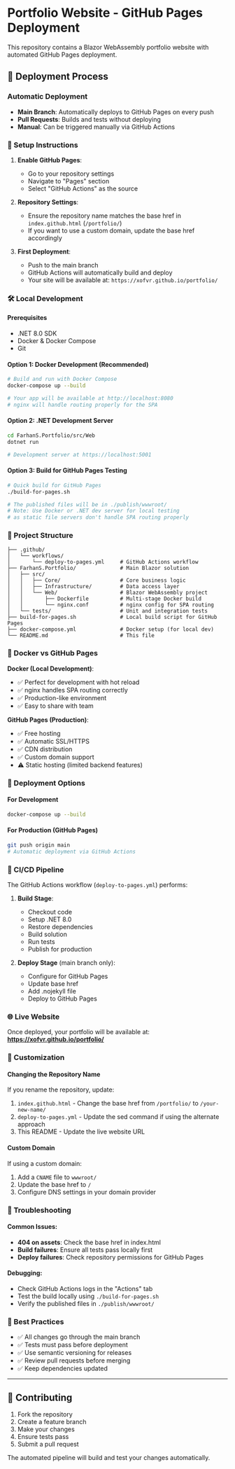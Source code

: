 # Portfolio Website - GitHub Pages Deployment

This repository contains a Blazor WebAssembly portfolio website with automated GitHub Pages deployment.

## 🚀 Deployment Process

### Automatic Deployment
- **Main Branch**: Automatically deploys to GitHub Pages on every push
- **Pull Requests**: Builds and tests without deploying
- **Manual**: Can be triggered manually via GitHub Actions

### 🔧 Setup Instructions

1. **Enable GitHub Pages**:
   - Go to your repository settings
   - Navigate to "Pages" section
   - Select "GitHub Actions" as the source

2. **Repository Settings**:
   - Ensure the repository name matches the base href in `index.github.html` (`/portfolio/`)
   - If you want to use a custom domain, update the base href accordingly

3. **First Deployment**:
   - Push to the main branch
   - GitHub Actions will automatically build and deploy
   - Your site will be available at: `https://xofvr.github.io/portfolio/`

### 🛠️ Local Development

#### Prerequisites
- .NET 8.0 SDK
- Docker & Docker Compose
- Git

#### Option 1: Docker Development (Recommended)
```bash
# Build and run with Docker Compose
docker-compose up --build

# Your app will be available at http://localhost:8080
# nginx will handle routing properly for the SPA
```

#### Option 2: .NET Development Server
```bash
cd FarhanS.Portfolio/src/Web
dotnet run

# Development server at https://localhost:5001
```

#### Option 3: Build for GitHub Pages Testing
```bash
# Quick build for GitHub Pages
./build-for-pages.sh

# The published files will be in ./publish/wwwroot/
# Note: Use Docker or .NET dev server for local testing
# as static file servers don't handle SPA routing properly
```

### 📁 Project Structure
```
├── .github/
│   └── workflows/
│       └── deploy-to-pages.yml     # GitHub Actions workflow
├── FarhanS.Portfolio/              # Main Blazor solution
│   ├── src/
│   │   ├── Core/                   # Core business logic
│   │   ├── Infrastructure/         # Data access layer
│   │   └── Web/                    # Blazor WebAssembly project
│   │       ├── Dockerfile          # Multi-stage Docker build
│   │       └── nginx.conf          # nginx config for SPA routing
│   └── tests/                      # Unit and integration tests
├── build-for-pages.sh              # Local build script for GitHub Pages
├── docker-compose.yml              # Docker setup (for local dev)
└── README.md                       # This file
```

### 🐳 Docker vs GitHub Pages

**Docker (Local Development)**:
- ✅ Perfect for development with hot reload
- ✅ nginx handles SPA routing correctly
- ✅ Production-like environment
- ✅ Easy to share with team

**GitHub Pages (Production)**:
- ✅ Free hosting
- ✅ Automatic SSL/HTTPS
- ✅ CDN distribution
- ✅ Custom domain support
- ⚠️ Static hosting (limited backend features)

### 🚀 Deployment Options

#### For Development
```bash
docker-compose up --build
```

#### For Production (GitHub Pages)
```bash
git push origin main
# Automatic deployment via GitHub Actions
```

### 🔄 CI/CD Pipeline

The GitHub Actions workflow (`deploy-to-pages.yml`) performs:

1. **Build Stage**:
   - Checkout code
   - Setup .NET 8.0
   - Restore dependencies
   - Build solution
   - Run tests
   - Publish for production

2. **Deploy Stage** (main branch only):
   - Configure for GitHub Pages
   - Update base href
   - Add .nojekyll file
   - Deploy to GitHub Pages

### 🌐 Live Website

Once deployed, your portfolio will be available at:
**https://xofvr.github.io/portfolio/**

### 🔧 Customization

#### Changing the Repository Name
If you rename the repository, update:
1. `index.github.html` - Change the base href from `/portfolio/` to `/your-new-name/`
2. `deploy-to-pages.yml` - Update the sed command if using the alternate approach
3. This README - Update the live website URL

#### Custom Domain
If using a custom domain:
1. Add a `CNAME` file to `wwwroot/`
2. Update the base href to `/`
3. Configure DNS settings in your domain provider

### 🐛 Troubleshooting

#### Common Issues:
- **404 on assets**: Check the base href in index.html
- **Build failures**: Ensure all tests pass locally first
- **Deploy failures**: Check repository permissions for GitHub Pages

#### Debugging:
- Check GitHub Actions logs in the "Actions" tab
- Test the build locally using `./build-for-pages.sh`
- Verify the published files in `./publish/wwwroot/`

### 📝 Best Practices

- ✅ All changes go through the main branch
- ✅ Tests must pass before deployment
- ✅ Use semantic versioning for releases
- ✅ Review pull requests before merging
- ✅ Keep dependencies updated

---

## 🤝 Contributing

1. Fork the repository
2. Create a feature branch
3. Make your changes
4. Ensure tests pass
5. Submit a pull request

The automated pipeline will build and test your changes automatically.

